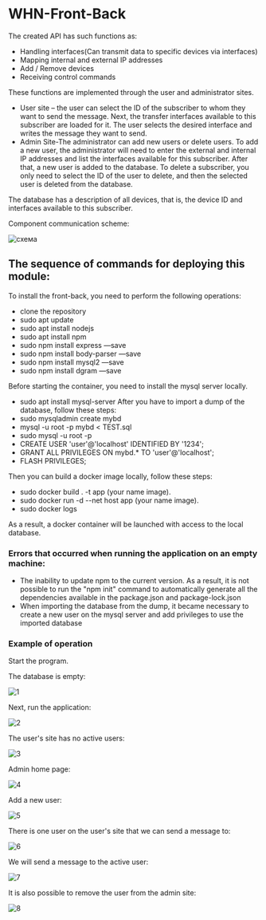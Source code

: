 # WHN-Front-Back

The created API has such functions as:
- Handling interfaces(Can transmit data to specific devices via interfaces)
- Mapping internal and external IP addresses
- Add / Remove devices
- Receiving control commands

These functions are implemented through the user and administrator sites.
- User site – the user can select the ID of the subscriber to whom they want to send the message. Next, the transfer interfaces available to this subscriber are loaded for it. The user selects the desired interface and writes the message they want to send.
- Admin Site-The administrator can add new users or delete users. To add a new user, the administrator will need to enter the external and internal IP addresses and list the interfaces available for this subscriber. After that, a new user is added to the database. To delete a subscriber, you only need to select the ID of the user to delete, and then the selected user is deleted from the database.

The database has a description of all devices, that is, the device ID and interfaces available to this subscriber.

Component communication scheme:

![схема](https://user-images.githubusercontent.com/57037988/115722622-d8e91b00-a387-11eb-95c1-00304c43f1c7.jpg)

## The sequence of commands for deploying this module:

To install the front-back, you need to perform the following operations:
- clone the repository
- sudo apt update
- sudo apt install nodejs
- sudo apt install npm
- sudo npm install express —save
- sudo npm install body-parser —save
- sudo npm install mysql2 —save
- sudo npm install dgram —save

Before starting the container, you need to install the mysql server locally.
- sudo apt install mysql-server
After you have to import a dump of the database, follow these steps:
- sudo mysqladmin create mybd
- mysql -u root -p mybd < TEST.sql
- sudo mysql -u root -p
- CREATE USER 'user'@'localhost' IDENTIFIED BY '1234';
- GRANT ALL PRIVILEGES ON mybd.* TO 'user'@'localhost';
- FLASH PRIVILEGES;


Then you can build a docker image locally, follow these steps:
- sudo docker build . -t app (your name image).
- sudo docker run -d --net host app (your name image).
- sudo docker logs <Id container>

As a result, a docker container will be launched with access to the local database.

### Errors that occurred when running the application on an empty machine:
- The inability to update npm to the current version. As a result, it is not possible to run the "npm init" command to automatically generate all the dependencies available in the package.json and package-lock.json
- When importing the database from the dump, it became necessary to create a new user on the mysql server and add privileges to use the imported database

### Example of operation

Start the program.

The database is empty:

![1](https://user-images.githubusercontent.com/57037988/115724496-aa6c3f80-a389-11eb-9f3b-3f77e8c086fb.jpg)

Next, run the application:

![2](https://user-images.githubusercontent.com/57037988/115724574-bd7f0f80-a389-11eb-9cdb-7a6c6d64798e.jpg)

The user's site has no active users:

![3](https://user-images.githubusercontent.com/57037988/115724648-d091df80-a389-11eb-94c0-fd4a62f20c58.jpg)

Admin home page:

![4](https://user-images.githubusercontent.com/57037988/115724807-f323f880-a389-11eb-88ed-38ad89a22f5c.jpg)

Add a new user:

![5](https://user-images.githubusercontent.com/57037988/115724946-151d7b00-a38a-11eb-88f6-f6ec7ec74cb6.jpg)

There is one user on the user's site that we can send a message to:

![6](https://user-images.githubusercontent.com/57037988/115725069-31211c80-a38a-11eb-99e6-f2294c95fd8e.jpg)

We will send a message to the active user:

![7](https://user-images.githubusercontent.com/57037988/115725141-426a2900-a38a-11eb-8e3a-eccb7821b399.jpg)

It is also possible to remove the user from the admin site:

![8](https://user-images.githubusercontent.com/57037988/115725241-57df5300-a38a-11eb-91af-17ba6cad7e51.jpg)
